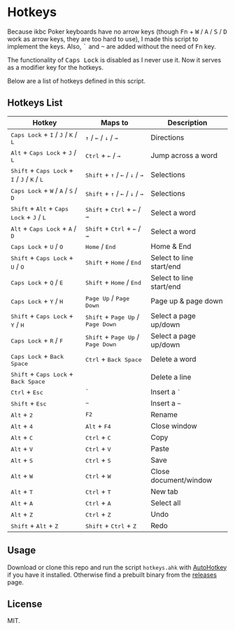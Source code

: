 # Hotkeys

Because ikbc Poker keyboards have no arrow keys (though <kbd>Fn</kbd> + <kbd>W</kbd> / <kbd>A</kbd> / <kbd>S</kbd> / <kbd>D</kbd> work as arrow keys, they are too hard to use), I made this script to implement the keys. Also, <kbd>\`</kbd> and <kbd>~</kbd> are added without the need of <kbd>Fn</kbd> key.

The functionality of <kbd>Caps Lock</kbd> is disabled as I never use it. Now it serves as a modifier key for the hotkeys.

Below are a list of hotkeys defined in this script.

## Hotkeys List

Hotkey | Maps to | Description
------ | ------- | -----------
<kbd>Caps Lock</kbd> + <kbd>I</kbd> / <kbd>J</kbd> / <kbd>K</kbd> / <kbd>L</kbd> | <kbd>↑</kbd> / <kbd>←</kbd> / <kbd>↓</kbd> / <kbd>→</kbd> | Directions
<kbd>Alt</kbd> + <kbd>Caps Lock</kbd> + <kbd>J</kbd> / <kbd>L</kbd> | <kbd>Ctrl</kbd> + <kbd>←</kbd> / <kbd>→</kbd> | Jump across a word
<kbd>Shift</kbd> + <kbd>Caps Lock</kbd> + <kbd>I</kbd> / <kbd>J</kbd> / <kbd>K</kbd> / <kbd>L</kbd> | <kbd>Shift</kbd> + <kbd>↑</kbd> / <kbd>←</kbd> / <kbd>↓</kbd> / <kbd>→</kbd> | Selections
<kbd>Caps Lock</kbd> + <kbd>W</kbd> / <kbd>A</kbd> / <kbd>S</kbd> / <kbd>D</kbd> | <kbd>Shift</kbd> + <kbd>↑</kbd> / <kbd>←</kbd> / <kbd>↓</kbd> / <kbd>→</kbd> | Selections
<kbd>Shift</kbd> + <kbd>Alt</kbd> + <kbd>Caps Lock</kbd> + <kbd>J</kbd> / <kbd>L</kbd> | <kbd>Shift</kbd> + <kbd>Ctrl</kbd> + <kbd>←</kbd> / <kbd>→</kbd> | Select a word
<kbd>Alt</kbd> + <kbd>Caps Lock</kbd> + <kbd>A</kbd> / <kbd>D</kbd> | <kbd>Shift</kbd> + <kbd>Ctrl</kbd> + <kbd>←</kbd> / <kbd>→</kbd> | Select a word
<kbd>Caps Lock</kbd> + <kbd>U</kbd> / <kbd>O</kbd> | <kbd>Home</kbd> / <kbd>End</kbd> | Home & End
<kbd>Shift</kbd> + <kbd>Caps Lock</kbd> + <kbd>U</kbd> / <kbd>O</kbd> | <kbd>Shift</kbd> + <kbd>Home</kbd> / <kbd>End</kbd> | Select to line start/end
<kbd>Caps Lock</kbd> + <kbd>Q</kbd> / <kbd>E</kbd> | <kbd>Shift</kbd> + <kbd>Home</kbd> / <kbd>End</kbd> | Select to line start/end
<kbd>Caps Lock</kbd> + <kbd>Y</kbd> / <kbd>H</kbd> | <kbd>Page Up</kbd> / <kbd>Page Down</kbd> | Page up & page down
<kbd>Shift</kbd> + <kbd>Caps Lock</kbd> + <kbd>Y</kbd> / <kbd>H</kbd> | <kbd>Shift</kbd> +  <kbd>Page Up</kbd> / <kbd>Page Down</kbd> | Select a page up/down
<kbd>Caps Lock</kbd> + <kbd>R</kbd> / <kbd>F</kbd> | <kbd>Shift</kbd> +  <kbd>Page Up</kbd> / <kbd>Page Down</kbd> | Select a page up/down
<kbd>Caps Lock</kbd> + <kbd>Back Space</kbd> | <kbd>Ctrl</kbd> + <kbd>Back Space</kbd> | Delete a word
<kbd>Shift</kbd> + <kbd>Caps Lock</kbd> + <kbd>Back Space</kbd> | | Delete a line
<kbd>Ctrl</kbd> + <kbd>Esc</kbd> | <kbd>\`</kbd> | Insert a <code>\`</code>
<kbd>Shift</kbd> + <kbd>Esc</kbd> | <kbd>~</kbd> | Insert a `~`
<kbd>Alt</kbd> + <kbd>2</kbd> | <kbd>F2</kbd> | Rename
<kbd>Alt</kbd> + <kbd>4</kbd> | <kbd>Alt</kbd> + <kbd>F4</kbd> | Close window
<kbd>Alt</kbd> + <kbd>C</kbd> | <kbd>Ctrl</kbd> + <kbd>C</kbd> | Copy
<kbd>Alt</kbd> + <kbd>V</kbd> | <kbd>Ctrl</kbd> + <kbd>V</kbd> | Paste
<kbd>Alt</kbd> + <kbd>S</kbd> | <kbd>Ctrl</kbd> + <kbd>S</kbd> | Save
<kbd>Alt</kbd> + <kbd>W</kbd> | <kbd>Ctrl</kbd> + <kbd>W</kbd> | Close document/window
<kbd>Alt</kbd> + <kbd>T</kbd> | <kbd>Ctrl</kbd> + <kbd>T</kbd> | New tab
<kbd>Alt</kbd> + <kbd>A</kbd> | <kbd>Ctrl</kbd> + <kbd>A</kbd> | Select all
<kbd>Alt</kbd> + <kbd>Z</kbd> | <kbd>Ctrl</kbd> + <kbd>Z</kbd> | Undo
<kbd>Shift</kbd> + <kbd>Alt</kbd> + <kbd>Z</kbd> | <kbd>Shift</kbd> + <kbd>Ctrl</kbd> + <kbd>Z</kbd> | Redo

## Usage

Download or clone this repo and run the script `hotkeys.ahk` with [AutoHotkey](https://www.autohotkey.com/) if you have it installed. Otherwise find a prebuilt binary from the [releases](https://github.com/beta/hotkeys/releases) page.

## License

MIT.

